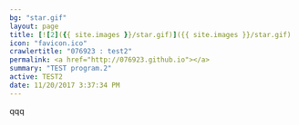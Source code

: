 ```yaml
---
bg: "star.gif"
layout: page
title: [![2]({{ site.images }}/star.gif)]({{ site.images }}/star.gif)
icon: "favicon.ico"
crawlertitle: "076923 : test2"
permalink: <a href="http://076923.github.io"></a>
summary: "TEST program.2"
active: TEST2
date: 11/20/2017 3:37:34 PM 
---
```


qqq
